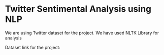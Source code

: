 # Twitter Sentimental Analysis using NLP

We are using Twitter dataset for the project. 
We have used NLTK Library for analysis


Dataset link for the project:
